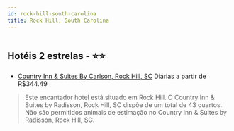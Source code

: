 ```yaml
---
id: rock-hill-south-carolina
title: Rock Hill, South Carolina
---
```


<center><img src="https://photos.hotelbeds.com/giata/33/334218/334218a_hb_a_001.jpg" alt="" /></center>


## Hotéis 2 estrelas - ⭐️⭐️

-    [Country Inn & Suites By Carlson, Rock Hill, SC](https://www.hurb.com/hoteis/rock-hill/country-inn-suites-by-carlson-rock-hill-sc-JNP-JP194647?cmp=18055) Diárias a partir de R$344.49
   > Este encantador hotel está situado em Rock Hill. O Country Inn &amp; Suites by Radisson, Rock Hill, SC dispõe de um total de 43 quartos. Não são permitidos animais de estimação no Country Inn &amp; Suites by Radisson, Rock Hill, SC. 
